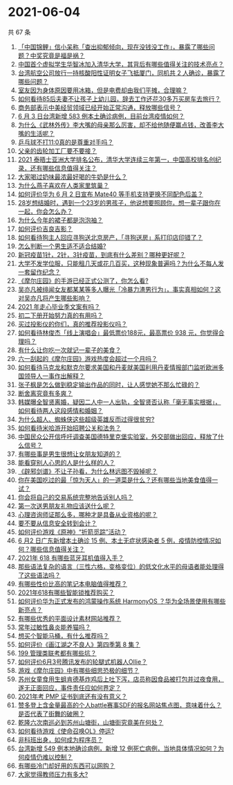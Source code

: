 # 2021-06-04

共 67 条

<!-- BEGIN -->
<!-- 最后更新时间 Fri Jun 04 2021 06:34:03 GMT+0800 (China Standard Time) -->

1. [「中国锦鲤」信小呆称「查出抑郁倾向，现在没钱没工作」，暴露了哪些问题？中奖究竟是福是祸？](https://www.zhihu.com/question/462894547)
2. [中国首个虚拟学生华智冰加入清华大学，其背后有哪些值得关注的技术亮点？](https://www.zhihu.com/question/462748133)
3. [台湾航空公司放行一持核酸阳性证明女子飞抵厦门，同机共 2
   人确诊，暴露了哪些问题？](https://www.zhihu.com/question/462921250)
4. [室友因为身体原因要用冰箱，但是电费却由我们平摊，合理嘛？](https://www.zhihu.com/question/420797339)
5. [如何看待85后夫妻不让孩子上幼儿园，辞去工作还花30多万买房车去旅行？](https://www.zhihu.com/question/462817977)
6. [商务部表示中美经贸领域已经开始正常沟通，释放哪些信号？](https://www.zhihu.com/question/462954119)
7. [6 月 3 日台湾新增 583 例本土确诊病例，目前台湾疫情如何？](https://www.zhihu.com/question/462951292)
8. [为什么《武林外传》李大嘴的母亲那么厉害，却不给他随便赢点钱，改善李大嘴的生活呢？](https://www.zhihu.com/question/457235719)
9. [乒乓球不打11:0真的是尊重对手吗？](https://www.zhihu.com/question/456861730)
10. [父亲的齿轮加工厂要不要接？](https://www.zhihu.com/question/450893153)
11. [2021
    泰晤士亚洲大学排名公布，清华大学连续三年第一，中国高校排名创纪录，还有哪些信息值得关注？](https://www.zhihu.com/question/462798197)
12. [大家喝过奶味最浓最好喝的牛奶是什么？](https://www.zhihu.com/question/300989157)
13. [为什么燕子喜欢在人类家里筑巢？](https://www.zhihu.com/question/61879411)
14. [如何评价华为 6 月 2 日宣布 Mate40
    等手机支持更换不同配色后盖？](https://www.zhihu.com/question/462906466)
15. [28岁想结婚时，遇到一个23岁的男孩子，他说想要照顾你，想一辈子跟你在一起，你会怎么办？](https://www.zhihu.com/question/462023937)
16. [为什么今年的裙子都是泡泡袖？](https://www.zhihu.com/question/397465205)
17. [如何评价吉良吉影？](https://www.zhihu.com/question/23771796)
18. [如何看待狗主人回应寻狗送北京房产，「寻狗送房」系打印店印错了？](https://www.zhihu.com/question/462885049)
19. [怎么判断一个男生适不适合结婚?](https://www.zhihu.com/question/374079870)
20. [新冠疫苗1针，2针，3针疫苗，到底有什么差别？哪种更好呢？](https://www.zhihu.com/question/460259200)
21. [大学不发学位服，只能租几天或花几百买，这种现象普遍吗？为什么不每人发一套留作纪念？](https://www.zhihu.com/question/461692269)
22. [《摩尔庄园》的手游已经正式公测了，你怎么看?](https://www.zhihu.com/question/364430672)
23. [吴亦凡被绯闻女友都某某等多人曝光「冷暴力渣男行为」，事实真相如何？这对吴亦凡将产生哪些影响？](https://www.zhihu.com/question/462797581)
24. [2021 年走心毕业季文案有吗？](https://www.zhihu.com/question/460634739)
25. [初二下册开始努力真的有用吗？](https://www.zhihu.com/question/455855332)
26. [买过投影仪的你们，真的推荐投影仪吗？](https://www.zhihu.com/question/437319206)
27. [如何看待林俊杰「线上演唱会」最低票价188元，最高票价 938
    元，你觉得合理吗？](https://www.zhihu.com/question/462572669)
28. [有什么让你吃一次就记一辈子的美食？](https://www.zhihu.com/question/442763529)
29. [六一刮起的《摩尔庄园》游戏热度会超过一个月吗？](https://www.zhihu.com/question/462627134)
30. [如何看待马克龙和默克尔要求美国和丹麦就美国利用丹麦情报部门监听欧洲多国领导人一事作出解释？](https://www.zhihu.com/question/462544852)
31. [张子枫是怎么做到稳定输出作品的同时，让人感觉她不那么忙碌的？](https://www.zhihu.com/question/457151092)
32. [断舍离究竟有多爽？](https://www.zhihu.com/question/446430795)
33. [韩媒曝全智贤离婚，疑因二人中一人出轨，全智贤否认称「毫无事实根据」，如何看待两人这段感情和婚姻？](https://www.zhihu.com/question/462889562)
34. [为什么超人、蜘蛛侠这些超级英雄反而过得很贫穷?](https://www.zhihu.com/question/460278007)
35. [如何看待米哈游开始招聘公关和法务？](https://www.zhihu.com/question/462619970)
36. [中国民众公开信呼吁调查美国德特里克堡实验室，外交部做出回应，释放了什么信号？](https://www.zhihu.com/question/462767186)
37. [有哪些事是男生很想让女朋友知道的？](https://www.zhihu.com/question/426854994)
38. [能看穿别人心思的人是什么样的人？](https://www.zhihu.com/question/27095943)
39. [《辟邪剑谱》不让子孙看，为什么林远图不毁掉呢？](https://www.zhihu.com/question/462706805)
40. [你在美国吃过的最「惊为天人」的一道菜是什么？还有哪些当地美食值得一试？](https://www.zhihu.com/question/460654800)
41. [你会将自己的交易系统完整地告诉别人吗？](https://www.zhihu.com/question/462350634)
42. [第一次送男朋友礼物应该送什么呢？](https://www.zhihu.com/question/320207842)
43. [心理咨询师证那么多，哪种才是具备从业资格的呢？](https://www.zhihu.com/question/454026159)
44. [要不要从信息安全转到会计？](https://www.zhihu.com/question/461034988)
45. [如何评价游戏《原神》“折箭觅踪”活动？](https://www.zhihu.com/question/461653474)
46. [6 月2 日广东新增本土确诊 15 例、本土无症状感染者 5
    例，疫情防控情况如何？哪些信息值得关注？](https://www.zhihu.com/question/462877155)
47. [2021年 618 有哪些蓝牙耳机值得入手？](https://www.zhihu.com/question/457255296)
48. [那些语法复杂的语言（三性六格，变格变位）的低文化水平的母语者能处理得了这些语法吗？](https://www.zhihu.com/question/461259217)
49. [有哪些性价比高的笔记本电脑值得推荐？](https://www.zhihu.com/question/322974536)
50. [2021年618有哪些智能锁推荐购买？](https://www.zhihu.com/question/462783325)
51. [如何评价华为正式发布的鸿蒙操作系统 HarmonyOS
    ？华为全场景使用有哪些新亮点？](https://www.zhihu.com/question/462809074)
52. [有哪些优秀的平面设计素材网站推荐？](https://www.zhihu.com/question/20396362)
53. [常年过敏性鼻炎能养猫吗？](https://www.zhihu.com/question/462337268)
54. [想买个智能马桶，有什么推荐吗？](https://www.zhihu.com/question/399692624)
55. [如何评价《画江湖之不良人》第四季第 8 集？](https://www.zhihu.com/question/461641669)
56. [199 管理类联考都有哪些坑？](https://www.zhihu.com/question/312937027)
57. [如何评价6月3号腾讯发布的轮腿式机器人Ollie？](https://www.zhihu.com/question/462906299)
58. [游戏《摩尔庄园》中有哪些细思恐极的细节？](https://www.zhihu.com/question/334609345)
59. [苏州女童食用生蛆肯德基炸鸡后上吐下泻，店员称因食品被打包并过夜食用，遂无正面回应，事件责任应如何界定？](https://www.zhihu.com/question/462747978)
60. [2021年考 PMP 证书到底还有没有意义？](https://www.zhihu.com/question/439863354)
61. [赞多登上含金量最高的个人battle赛事SDF的报名网站焦点图，意味着什么？是否代表了街舞的破圈？](https://www.zhihu.com/question/462783297)
62. [乾隆六次南巡必到苏州山塘街，山塘街究竟美在何处？](https://www.zhihu.com/question/462338067)
63. [如何看待游戏《使命召唤OL》停运?](https://www.zhihu.com/question/462358079)
64. [非科班出身，如何成为程序员？](https://www.zhihu.com/question/22426146)
65. [台湾新增 549 例本地确诊病例，新增 12
    例死亡病例，当地具体情况如何？为何疫情仍难以控制？](https://www.zhihu.com/question/462760470)
66. [有哪些冷门却好用的东西可以网购？](https://www.zhihu.com/question/31755025)
67. [大家觉得教师压力有多大?](https://www.zhihu.com/question/458760853)

<!-- END -->
